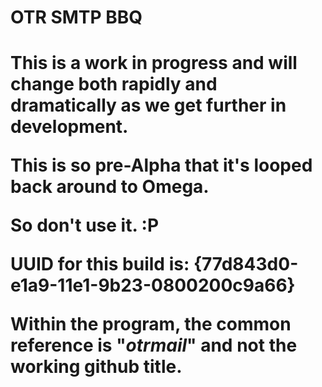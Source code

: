 <h1>OTR SMTP BBQ<h1>

This is a work in progress and will change both rapidly and dramatically as we get further in development.

This is so pre-Alpha that it's looped back around to Omega.

<b>So don't use it.</b> :P

UUID for this build is:
{77d843d0-e1a9-11e1-9b23-0800200c9a66}

Within the program, the common reference is "<i>otrmail</i>" and not the working github title.
